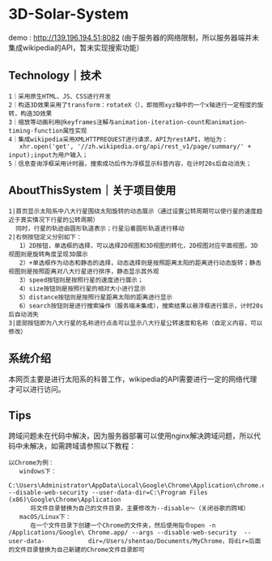 # 3D-Solar-System
demo : http://139.196.194.51:8082
(由于服务器的网络限制，所以服务器端并未集成wikipedia的API，暂未实现搜索功能）

## Technology｜技术
```
1｜采用原生HTML、JS、CSS进行开发
2｜构造3D效果采用了transform：rotateX（），即按照xyz轴中的一个x轴进行一定程度的旋转，构造3D效果
3｜缩放等动画利用@keyframes注解与animation-iteration-count和animation-timing-function属性实现
4｜集成wikipedia采用XMLHTTPREQUEST进行请求，API为restAPI，地址为：
   xhr.open('get', '//zh.wikipedia.org/api/rest_v1/page/summary/' + input);input为用户输入；
5｜信息查询浮框采用计时器，搜索成功后作为浮框显示科普内容，在计时20s后自动消失；
```

## AboutThisSystem｜关于项目使用
```
1|首页显示太阳系中八大行星围绕太阳旋转的动态展示（通过设置公转周期可以使行星的速度趋近于真实情况下行星的公转周期）
  同时，行星的轨迹由圆形轨道表示；行星沿着圆形轨道进行移动
2|右侧按钮定义分别如下：
   1）2D按钮，单选框的选择，可以选择2D视图和3D视图的转化，2D视图对应平面视图，3D视图则是旋转角度呈现3D展示
   2）+单选框作为动态和静态的选择，动态选择则是按照距离太阳的距离进行动态旋转；静态视图则是按照距离对八大行星进行排序，静态显示其外观
   3）speed按钮则是按照行星的速度进行展示；
   4）size按钮则是按照行星的相对大小进行显示
   5）distance按钮则是按照行星距离太阳的距离进行显示
   6）search按钮则是进行搜索操作（服务端未集成），搜索结果以悬浮框进行展示，计时20s后自动消失
3|底部按钮即为八大行星的名称进行点击可以显示八大行星公转速度和名称（自定义内容，可以修改）
```

## 系统介绍
本网页主要是进行太阳系的科普工作，wikipedia的API需要进行一定的网络代理才可以进行访问。

## Tips
跨域问题未在代码中解决，因为服务器部署可以使用nginx解决跨域问题，所以代码中未解决，如需跨域请参照以下教程：
```
以Chrome为例：
   windows下：
      C:\Users\Administrator\AppData\Local\Google\Chrome\Application\chrome.exe --disable-web-security --user-data-dir=C:\Program Files (x86)\Google\Chrome\Application
      将文件目录替换为自己的文件目录，主要修改为--disable～（关闭谷歌的跨域）
   macOS/Linux下：
      在一个文件目录下创建一个Chrome的文件夹，然后使用指令open -n /Applications/Google\ Chrome.app/ --args --disable-web-security  --user-data-            dir=/Users/shentao/Documents/MyChrome，将dir=后面的文件目录替换为自己新建的Chrome文件目录即可
```
